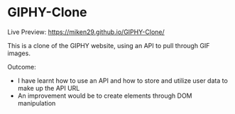 # GIPHY-Clone

Live Preview: https://miken29.github.io/GIPHY-Clone/

This is a clone of the GIPHY website, using an API to pull through GIF images.

Outcome:

- I have learnt how to use an API and how to store and utilize user data to make up the API URL
- An improvement would be to create elements through DOM manipulation

